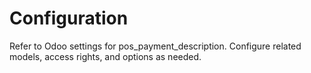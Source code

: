 # Configuration

Refer to Odoo settings for pos_payment_description. Configure related models, access rights, and options as needed.
